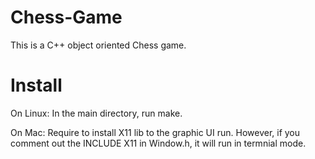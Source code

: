 # Chess-Game

This is a C++ object oriented Chess game.

# Install

On Linux:
In the main directory, run make. 

On Mac:
Require to install X11 lib to the graphic UI run. However, if you comment out the INCLUDE X11 in Window.h, it will run in termnial mode. 
